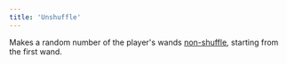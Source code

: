 ```yaml
---
title: 'Unshuffle'
---
```


Makes a random number of the player's wands [non-shuffle](https://noita.wiki.gg/wiki/Wands#Shuffle), starting from the first wand.
